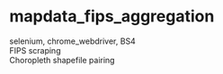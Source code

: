 # mapdata_fips_aggregation
selenium, chrome_webdriver, BS4<br>
FIPS scraping<br>
Choropleth shapefile pairing
